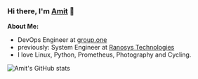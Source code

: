 ### Hi there, I'm [Amit](https://linkedin.com/in/amitsharma928/) 👋

**About Me:**
- DevOps Engineer at [group.one](https://group.one)
- previously: System Engineer at [Ranosys Technologies](https://ranosys.com)
- I love Linux, Python, Prometheus, Photography and Cycling.

<!--
- 🔭 I’m currently working on ...
- 🌱 I’m currently learning ...
- 👯 I’m looking to collaborate on ...
- 🤔 I’m looking for help with ...
- 💬 Ask me about ...
- 📫 How to reach me: ...
- ⚡ Fun fact: ...
-->

![Amit's GitHub stats](https://github-readme-stats.vercel.app/api?username=amitech&show_icons=true&count_private=true)

